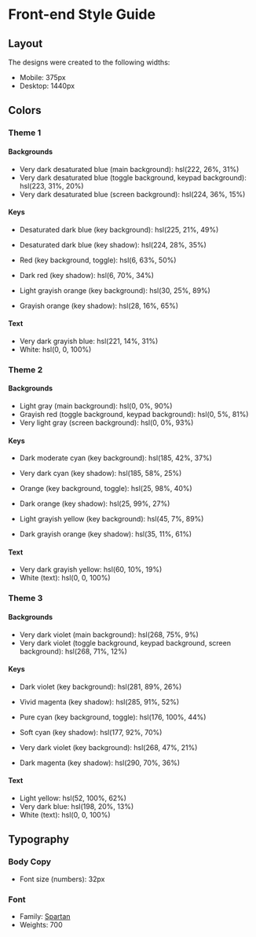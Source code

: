 # Front-end Style Guide

## Layout

The designs were created to the following widths:

-  Mobile: 375px
-  Desktop: 1440px

## Colors

### Theme 1

#### Backgrounds

-  Very dark desaturated blue (main background): hsl(222, 26%, 31%)
-  Very dark desaturated blue (toggle background, keypad background): hsl(223, 31%, 20%)
-  Very dark desaturated blue (screen background): hsl(224, 36%, 15%)

#### Keys

-  Desaturated dark blue (key background): hsl(225, 21%, 49%)
-  Desaturated dark blue (key shadow): hsl(224, 28%, 35%)

-  Red (key background, toggle): hsl(6, 63%, 50%)
-  Dark red (key shadow): hsl(6, 70%, 34%)

-  Light grayish orange (key background): hsl(30, 25%, 89%)
-  Grayish orange (key shadow): hsl(28, 16%, 65%)

#### Text

-  Very dark grayish blue: hsl(221, 14%, 31%)
-  White: hsl(0, 0, 100%)

### Theme 2

#### Backgrounds

-  Light gray (main background): hsl(0, 0%, 90%)
-  Grayish red (toggle background, keypad background): hsl(0, 5%, 81%)
-  Very light gray (screen background): hsl(0, 0%, 93%)

#### Keys

-  Dark moderate cyan (key background): hsl(185, 42%, 37%)
-  Very dark cyan (key shadow): hsl(185, 58%, 25%)

-  Orange (key background, toggle): hsl(25, 98%, 40%)
-  Dark orange (key shadow): hsl(25, 99%, 27%)

-  Light grayish yellow (key background): hsl(45, 7%, 89%)
-  Dark grayish orange (key shadow): hsl(35, 11%, 61%)

#### Text

-  Very dark grayish yellow: hsl(60, 10%, 19%)
-  White (text): hsl(0, 0, 100%)

### Theme 3

#### Backgrounds

-  Very dark violet (main background): hsl(268, 75%, 9%)
-  Very dark violet (toggle background, keypad background, screen background): hsl(268, 71%, 12%)

#### Keys

-  Dark violet (key background): hsl(281, 89%, 26%)
-  Vivid magenta (key shadow): hsl(285, 91%, 52%)

-  Pure cyan (key background, toggle): hsl(176, 100%, 44%)
-  Soft cyan (key shadow): hsl(177, 92%, 70%)

-  Very dark violet (key background): hsl(268, 47%, 21%)
-  Dark magenta (key shadow): hsl(290, 70%, 36%)

#### Text

-  Light yellow: hsl(52, 100%, 62%)
-  Very dark blue: hsl(198, 20%, 13%)
-  White (text): hsl(0, 0, 100%)

## Typography

### Body Copy

-  Font size (numbers): 32px

### Font

-  Family: [Spartan](https://fonts.google.com/specimen/Spartan)
-  Weights: 700
